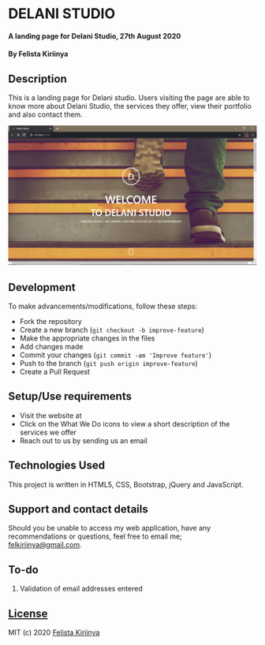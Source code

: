 # DELANI STUDIO
#### A landing page for Delani Studio, 27th August 2020
#### By **Felista Kiriinya**
## Description
This is a landing page for Delani studio. Users visiting the page are able to know more about Delani Studio, the services they offer, view their portfolio and also contact them.

![landing](images/landing.PNG)

## Development
To make advancements/modifications, follow these steps:

- Fork the repository
- Create a new branch (`git checkout -b improve-feature`)
- Make the appropriate changes in the files
- Add changes made
- Commit your changes (`git commit -am 'Improve feature'`)
- Push to the branch (`git push origin improve-feature`)
- Create a Pull Request 

## Setup/Use requirements
- Visit the website at 
- Click on the What We Do icons to view a short description of the services we offer
- Reach out to us by sending us an email

## Technologies Used
This project is written in HTML5, CSS, Bootstrap, jQuery and JavaScript.

## Support and contact details
Should you be unable to access my web application, have any recommendations or questions, feel free to email me; felkiriinya@gmail.com.

## To-do
1. Validation of email addresses entered

## [License](https://github.com/lornakamau/delani-studio/blob/master/LICENSE.md)
MIT (c) 2020 [Felista Kiriinya](https://github.com/lornakamau)
